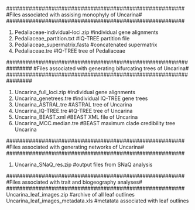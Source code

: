 #######################################################
#Files associated with assising monophyly of Uncarina#
#######################################################
1. Pedaliaceae-individual-loci.zip #individual gene alignments
2. Pedaliaceae_partition.txt #IQ-TREE partition file
3. Pedaliaceae_supermatrix.fasta #concatenated supermatrix
4. Pedaliaceae.tre #IQ-TREE tree of Pedaliaceae

################################################################
#Files associated with generating bifurcating trees of Uncarina#
################################################################
1. Uncarina_full_loci.zip #individual gene alignments
2. Uncarina_genetrees.tre #individual IQ-TREE gene trees
3. Uncarina_ASTRAL.tre #ASTRAL tree of Uncarina
4. Uncarina_IQ-TREE.tre #IQ-TREE tree of Uncarina
5. Uncarina_BEAST.xml #BEAST XML file of Uncarina
6. Uncarina_MCC.median.tre #BEAST maximum clade credibility tree Uncarina

#######################################################
#Files associated with generating networks of Uncarina#
#######################################################
1. Uncarina_SNaQ_res.zip #output files from SNaQ analysis

#######################################################
#Files associated with trait and biogeography analyses#
#######################################################
Uncarina_leaf_images.zip #archive of all leaf outlines
Uncarina_leaf_images_metadata.xls #metatata associated with leaf outlines
